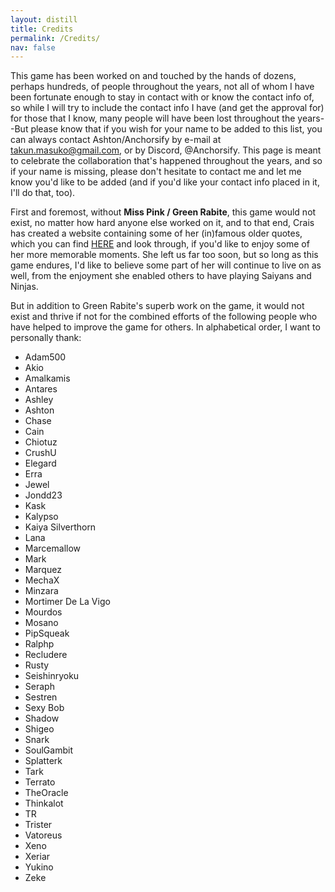 ```yaml
---
layout: distill
title: Credits
permalink: /Credits/
nav: false
---
```


This game has been worked on and touched by the hands of dozens, perhaps hundreds, of people throughout the years, not all of whom I have been fortunate enough to stay in contact with or know the contact info of, so while I will try to include the contact info I have (and get the approval for) for those that I know, many people will have been lost throughout the years--But please know that if you wish for your name to be added to this list, you can always contact Ashton/Anchorsify by e-mail at takun.masuko@gmail.com, or by Discord, @Anchorsify.  This page is meant to celebrate the collaboration that's happened throughout the years, and so if your name is missing, please don't hesitate to contact me and let me know you'd like to be added (and if you'd like your contact info placed in it, I'll do that, too).


First and foremost, without **Miss Pink / Green Rabite**, this game would not exist, no matter how hard anyone else worked on it, and to that end, Crais has created a website containing some of her (in)famous older quotes, which you can find [HERE](https://greenrabite.tmweb.dev/) and look through, if you'd like to enjoy some of her more memorable moments.  She left us far too soon, but so long as this game endures, I'd like to believe some part of her will continue to live on as well, from the enjoyment she enabled others to have playing Saiyans and Ninjas.

But in addition to Green Rabite's superb work on the game, it would not exist and thrive if not for the combined efforts of the following people who have helped to improve the game for others.  In alphabetical order, I want to personally thank:

 - Adam500
 - Akio
 - Amalkamis
 - Antares
 - Ashley
 - Ashton
 - Chase
 - Cain
 - Chiotuz
 - CrushU
 - Elegard
 - Erra
 - Jewel
 - Jondd23
 - Kask
 - Kalypso
 - Kaiya Silverthorn
 - Lana
 - Marcemallow
 - Mark
 - Marquez
 - MechaX
 - Minzara
 - Mortimer De La Vigo
 - Mourdos
 - Mosano
 - PipSqueak
 - Ralphp
 - Recludere
 - Rusty
 - Seishinryoku
 - Seraph
 - Sestren
 - Sexy Bob
 - Shadow
 - Shigeo
 - Snark
 - SoulGambit
 - Splatterk
 - Tark
 - Terrato
 - TheOracle
 - Thinkalot
 - TR
 - Trister
 - Vatoreus
 - Xeno
 - Xeriar
 - Yukino
 - Zeke